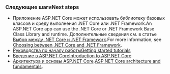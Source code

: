 ### <a name="next-steps"></a><span data-ttu-id="d9eb0-101">Следующие шаги</span><span class="sxs-lookup"><span data-stu-id="d9eb0-101">Next steps</span></span>

* <span data-ttu-id="d9eb0-102">Приложение ASP.NET Core может использовать библиотеку базовых классов и среду выполнения .NET Core или .NET Framework.</span><span class="sxs-lookup"><span data-stu-id="d9eb0-102">An ASP.NET Core app can use the .NET Core or .NET Framework Base Class Library and runtime.</span></span> <span data-ttu-id="d9eb0-103">Дополнительные сведения см. в статье [Выбор между .NET Core и .NET Framework](/dotnet/articles/standard/choosing-core-framework-server).</span><span class="sxs-lookup"><span data-stu-id="d9eb0-103">For more information, see [Choosing between .NET Core and .NET Framework](/dotnet/articles/standard/choosing-core-framework-server).</span></span>
* [<span data-ttu-id="d9eb0-104">Руководства по началу работы</span><span class="sxs-lookup"><span data-stu-id="d9eb0-104">Getting started tutorials</span></span>](xref:tutorials/index)
* [<span data-ttu-id="d9eb0-105">Введение в ASP.NET Core</span><span class="sxs-lookup"><span data-stu-id="d9eb0-105">Introduction to ASP.NET Core</span></span>](xref:index) 
* <span data-ttu-id="d9eb0-106">[Архитектура и основы ASP.NET Core](xref:fundamentals/index).</span><span class="sxs-lookup"><span data-stu-id="d9eb0-106">[ASP.NET Core architecture and fundamentals](xref:fundamentals/index).</span></span>

